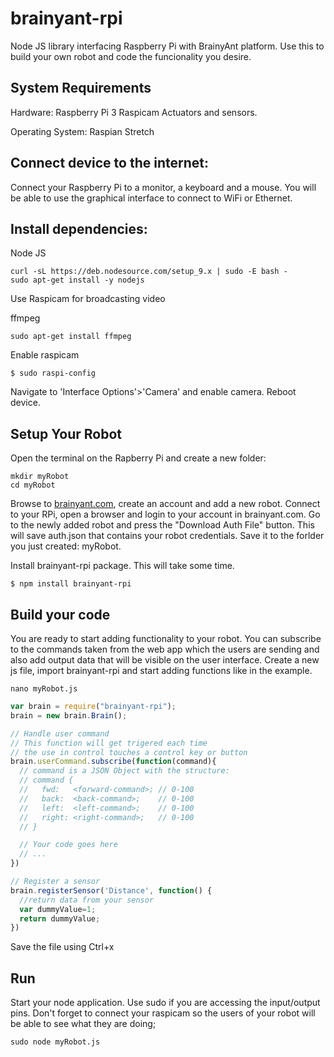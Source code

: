 brainyant-rpi
=============

Node JS library interfacing Raspberry Pi with BrainyAnt platform. Use this to build your own
robot and code the funcionality you desire.

## System Requirements

Hardware:
  Raspberry Pi 3
  Raspicam
  Actuators and sensors.

Operating System: Raspian Stretch

## Connect device to the internet:

Connect your Raspberry Pi to a monitor, a keyboard and a mouse. You will be able to use the graphical
interface to connect to WiFi or Ethernet.

## Install dependencies:

Node JS
```console
curl -sL https://deb.nodesource.com/setup_9.x | sudo -E bash -
sudo apt-get install -y nodejs
```
Use Raspicam for broadcasting video

ffmpeg
```console
sudo apt-get install ffmpeg
```
Enable raspicam

```console
$ sudo raspi-config
```
Navigate to 'Interface Options'>'Camera' and enable camera. Reboot device.

## Setup Your Robot

Open the terminal on the Rapberry Pi and create a new folder:

```console
mkdir myRobot
cd myRobot
```

Browse to [brainyant.com](https://brainyant.com), create an account and add a new robot.
Connect to your RPi, open a browser and login to your account in brainyant.com. Go to the newly
added robot and press the "Download Auth File" button. This will save auth.json that contains your
robot credentials. Save it to the forlder you just created: myRobot.

Install brainyant-rpi package. This will take some time.

```console
$ npm install brainyant-rpi
```

## Build your code

You are ready to start adding functionality to your robot. You can subscribe to the commands taken
from the web app which the users are sending and also add output data that will be visible on the
user interface. Create a new js file, import brainyant-rpi and start adding functions like in the
example.

```console
nano myRobot.js
```

```js
var brain = require("brainyant-rpi");
brain = new brain.Brain();

// Handle user command
// This function will get trigered each time
// the use in control touches a control key or button
brain.userCommand.subscribe(function(command){
  // command is a JSON Object with the structure:
  // command {
  //   fwd:   <forward-command>; // 0-100
  //   back:  <back-command>;    // 0-100
  //   left:  <left-command>;    // 0-100
  //   right: <right-command>;   // 0-100
  // }

  // Your code goes here
  // ...
}) 

// Register a sensor
brain.registerSensor('Distance', function() {
  //return data from your sensor
  var dummyValue=1;
  return dummyValue;
})
```

Save the file using Ctrl+x

## Run

Start your node application. Use sudo if you are accessing the input/output pins. Don't forget to connect
your raspicam so the users of your robot will be able to see what they are doing;

```console
sudo node myRobot.js
```
